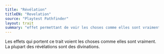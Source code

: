 ```yaml
---
title: "Révélation"
titleEN: "Revelation"
source: "Playtest Pathfinder"
layout: trait
summary: "effet permettant de voir les choses comme elles sont vraiment"
---
```

Les effets qui portent ce trait voient les choses comme elles sont vraiment. La plupart des révélations sont des divinations.
